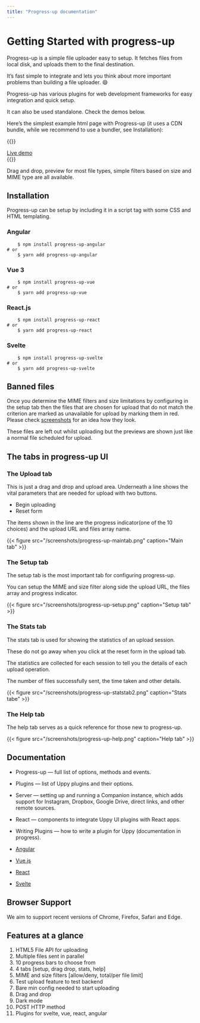 ```yaml
---
title: "Progress-up documentation"
---
```


# Getting Started with progress-up

Progress-up is a simple file uploader easy to setup. It fetches files from local disk, and uploads them to the final destination. 

It’s fast simple to integrate and lets you think about more important
problems than building a file uploader. :smile:

Progress-up has various plugins for web development frameworks for easy
integration and quick setup.

It can also be used standalone. Check the demos below.

Here’s the simplest example html page with Progress-up (it uses a CDN bundle, while we recommend to use a bundler, see Installation):

{{<rawhtml>}}
<div class="flex justify-center">
   <a target="_blank" href="/progress-up-html5" class="text-lg
 px-3 py-3 shadow-md text-black no-underline bg-transparent
hover:bg-blue-500 text-blue-700 hover:text-white py-2 px-4 border border-blue-500 hover:border-transparent rounded">
Live demo</a>

</div>
{{</rawhtml>}}


Drag and drop, preview for most file types, simple filters based on size
and MIME type are all available.

## Installation

Progress-up can be setup by including it in a script tag with some CSS
and HTML templating.

### Angular 

```shell
	$ npm install progress-up-angular
# or 
	$ yarn add progress-up-angular
```
### Vue 3

```shell
	$ npm install progress-up-vue
# or 
	$ yarn add progress-up-vue
```
### React.js

```shell
	$ npm install progress-up-react
# or 
	$ yarn add progress-up-react
```
### Svelte

```shell
	$ npm install progress-up-svelte
# or 
	$ yarn add progress-up-svelte
```


## Banned files

Once you determine the MIME filters and size limitations by configuring
in the setup tab then the files that are chosen for upload that do not
match the criterion are marked as unavailable for upload by marking them
in red. Please check [screenshots](/screenshots) for an idea how they
look.

These files are left out whilst uploading but the previews are shown just
like a normal file scheduled for upload.

## The tabs in progress-up UI

### The Upload tab

This is just a drag and drop and upload area. Underneath a line shows
the vital parameters that are needed for upload with two buttons.

- Begin uploading
- Reset form

The items shown in the line are the progress indicator(one of the 10
choices) and the upload URL and files array name.

 {{< figure src="/screenshots/progress-up-maintab.png" caption="Main tab" >}}

### The Setup tab

The setup tab is the most important tab for configuring progress-up.

You can setup the MIME and size filter along side the upload URL, the
files array and progress indicator.


 {{< figure src="/screenshots/progress-up-setup.png" caption="Setup tab" >}}

### The Stats tab

The stats tab is used for showing the statistics of an upload session.

These do not go away when you click at the reset form in the upload tab.

The statistics are collected for each session to tell you the details of
each upload operation.

The number of files successfully sent, the time taken and other details.

 {{< figure src="/screenshots/progress-up-statstab2.png" caption="Stats tabe" >}}

### The Help tab

The help tab serves as a quick reference for those new to progress-up.

 {{< figure src="/screenshots/progress-up-help.png" caption="Help tab" >}}

## Documentation


- Progress-up — full list of options, methods and events.

- Plugins — list of Uppy plugins and their options.

- Server — setting up and running a Companion instance, which adds support for Instagram, Dropbox, Google Drive, direct links, and other remote sources.

- React — components to integrate Uppy UI plugins with React apps.

- Writing Plugins — how to write a plugin for Uppy (documentation in progress).

- [Angular](/docs/angular-docs)
- [Vue.js](/docs/vue-docs)
- [React](/docs/react-docs)
- [Svelte](/docs/svelte-docs)

## Browser Support

We aim to support recent versions of Chrome, Firefox, Safari and Edge.

## Features at a glance

1. HTML5 File API for uploading
2. Multiple files sent in parallel
3. 10 progress bars to choose from
4. 4 tabs [setup, drag drop, stats, help]
5. MIME and size filters [allow/deny, total/per file limit]
6. Test upload feature to test backend
7. Bare min config needed to start uploading
8. Drag and drop
9. Dark mode
10. POST HTTP method
11. Plugins for svelte, vue, react, angular
